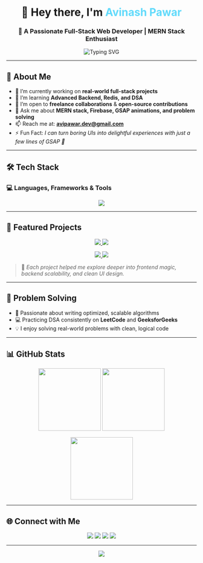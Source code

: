 <h1 align="center">👋 Hey there, I'm <span style="color:#61dafb;">Avinash Pawar</span></h1>
<h3 align="center">🚀 A Passionate Full-Stack Web Developer | MERN Stack Enthusiast</h3>

<p align="center">
  <img src="https://readme-typing-svg.herokuapp.com?font=Fira+Code&size=22&pause=1000&center=true&vCenter=true&width=700&lines=Full+Stack+Web+Developer;MERN+Stack+Enthusiast;Problem+Solver;Lifelong+Learner;Building+Beautiful+Web+Experiences" alt="Typing SVG" />
</p>

---

## 🧭 About Me  

- 🔭 I’m currently working on **real-world full-stack projects**  
- 🌱 I’m learning **Advanced Backend, Redis, and DSA**  
- 🤝 I’m open to **freelance collaborations** & **open-source contributions**  
- 💬 Ask me about **MERN stack, Firebase, GSAP animations, and problem solving**  
- 📫 Reach me at: **[avipawar.dev@gmail.com](mailto:avipawar.dev@gmail.com)**  
- ⚡ Fun Fact: *I can turn boring UIs into delightful experiences with just a few lines of GSAP 💚*  

---

## 🛠️ Tech Stack  

### 💻 Languages, Frameworks & Tools  
<p align="center">
  <img src="https://skillicons.dev/icons?i=html,css,js,ts,react,nodejs,express,mongodb,firebase,tailwind,git,github,gsap,vscode,postman&theme=light" />
</p>

---

## 💼 Featured Projects  

<p align="center">
  <a href="https://avinash-recipe-app.vercel.app/" target="_blank">
    <img src="https://github-readme-stats.vercel.app/api/pin/?username=avipawardev&repo=recipe-sharing-app&theme=radical&border_color=61dafb&border_radius=10" />
  </a>
  <a href="https://student-id-generator.vercel.app/" target="_blank">
    <img src="https://github-readme-stats.vercel.app/api/pin/?username=avipawardev&repo=student-id-generator&theme=radical&border_color=61dafb&border_radius=10" />
  </a>
</p>

<p align="center">
  <a href="https://loan-application-system.vercel.app/" target="_blank">
    <img src="https://github-readme-stats.vercel.app/api/pin/?username=avipawardev&repo=loan-application-system&theme=radical&border_color=61dafb&border_radius=10" />
  </a>
  <a href="https://water-bottle-company.vercel.app/" target="_blank">
    <img src="https://github-readme-stats.vercel.app/api/pin/?username=avipawardev&repo=water-bottle-company&theme=radical&border_color=61dafb&border_radius=10" />
  </a>
</p>

> 🧠 *Each project helped me explore deeper into frontend magic, backend scalability, and clean UI design.*

---

## 🧩 Problem Solving  

- 🧠 Passionate about writing optimized, scalable algorithms  
- 💻 Practicing DSA consistently on **LeetCode** and **GeeksforGeeks**  
- 💡 I enjoy solving real-world problems with clean, logical code  

---

## 📊 GitHub Stats  

<p align="center">
  <img src="https://github-readme-stats.vercel.app/api?username=avipawardev&show_icons=true&theme=radical&border_color=61dafb&border_radius=10" height="165" />
  <img src="https://github-readme-streak-stats.herokuapp.com/?user=avipawardev&theme=radical&border_color=61dafb&border_radius=10" height="165" />
</p>

<p align="center">
  <img src="https://github-readme-stats.vercel.app/api/top-langs/?username=avipawardev&layout=compact&theme=radical&border_color=61dafb&border_radius=10" height="165" />
</p>

---

## 🌐 Connect with Me  

<p align="center">
  <a href="https://www.linkedin.com/in/avinash-pawar-dev/"><img src="https://img.shields.io/badge/LinkedIn-0077B5?style=for-the-badge&logo=linkedin&logoColor=white"/></a>
  <a href="mailto:avipawar.dev@gmail.com"><img src="https://img.shields.io/badge/Gmail-D14836?style=for-the-badge&logo=gmail&logoColor=white"/></a>
  <a href="https://avinash-pawar-portfolio.vercel.app/"><img src="https://img.shields.io/badge/Portfolio-000000?style=for-the-badge&logo=vercel&logoColor=white"/></a>
  <a href="https://github.com/avipawardev"><img src="https://img.shields.io/badge/GitHub-181717?style=for-the-badge&logo=github&logoColor=white"/></a>
</p>

---

<p align="center">
  <img src="https://capsule-render.vercel.app/api?type=waving&color=gradient&height=120&section=footer"/>
</p>
